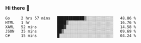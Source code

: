 ### Hi there 👋

<!--
**KLXLjun/KLXLjun** is a ✨ _special_ ✨ repository because its `README.md` (this file) appears on your GitHub profile.

Here are some ideas to get you started:

- 🔭 I’m currently working on ...
- 🌱 I’m currently learning ...
- 👯 I’m looking to collaborate on ...
- 🤔 I’m looking for help with ...
- 💬 Ask me about ...
- 📫 How to reach me: ...
- 😄 Pronouns: ...
- ⚡ Fun fact: ...
-->

<!--START_SECTION:waka-->
```text
Go     2 hrs 57 mins   ████████████▒░░░░░░░░░░░░   48.86 % 
HTML   1 hr            ████▒░░░░░░░░░░░░░░░░░░░░   16.76 % 
XAML   52 mins         ███▓░░░░░░░░░░░░░░░░░░░░░   14.58 % 
JSON   35 mins         ██▒░░░░░░░░░░░░░░░░░░░░░░   09.69 % 
C#     15 mins         █░░░░░░░░░░░░░░░░░░░░░░░░   04.24 % 
```
<!--END_SECTION:waka-->
